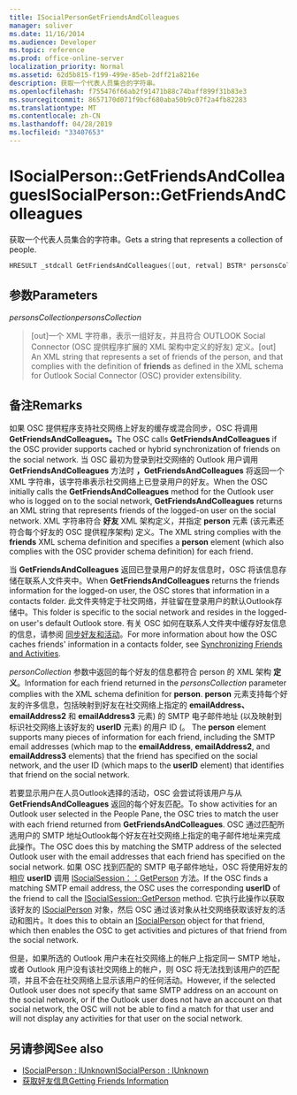 ```yaml
---
title: ISocialPersonGetFriendsAndColleagues
manager: soliver
ms.date: 11/16/2014
ms.audience: Developer
ms.topic: reference
ms.prod: office-online-server
localization_priority: Normal
ms.assetid: 62d5b815-f199-499e-85eb-2dff21a8216e
description: 获取一个代表人员集合的字符串。
ms.openlocfilehash: f755476f66ab2f91471b88c74baff899f31b83e3
ms.sourcegitcommit: 8657170d071f9bcf680aba50b9c07f2a4fb82283
ms.translationtype: MT
ms.contentlocale: zh-CN
ms.lasthandoff: 04/28/2019
ms.locfileid: "33407653"
---
```

# <a name="isocialpersongetfriendsandcolleagues"></a><span data-ttu-id="1e4ce-103">ISocialPerson::GetFriendsAndColleagues</span><span class="sxs-lookup"><span data-stu-id="1e4ce-103">ISocialPerson::GetFriendsAndColleagues</span></span>

<span data-ttu-id="1e4ce-104">获取一个代表人员集合的字符串。</span><span class="sxs-lookup"><span data-stu-id="1e4ce-104">Gets a string that represents a collection of people.</span></span>
  
```cpp
HRESULT _stdcall GetFriendsAndColleagues([out, retval] BSTR* personsCollection);
```

## <a name="parameters"></a><span data-ttu-id="1e4ce-105">参数</span><span class="sxs-lookup"><span data-stu-id="1e4ce-105">Parameters</span></span>

<span data-ttu-id="1e4ce-106">_personsCollection_</span><span class="sxs-lookup"><span data-stu-id="1e4ce-106">_personsCollection_</span></span>
  
> <span data-ttu-id="1e4ce-107">[out]一个 XML 字符串，表示一组好友，并且符合 OUTLOOK Social Connector  (OSC 提供程序扩展的 XML 架构中定义的好友) 定义。</span><span class="sxs-lookup"><span data-stu-id="1e4ce-107">[out] An XML string that represents a set of friends of the person, and that complies with the definition of **friends** as defined in the XML schema for Outlook Social Connector (OSC) provider extensibility.</span></span> 
    
## <a name="remarks"></a><span data-ttu-id="1e4ce-108">备注</span><span class="sxs-lookup"><span data-stu-id="1e4ce-108">Remarks</span></span>

<span data-ttu-id="1e4ce-109">如果 OSC 提供程序支持社交网络上好友的缓存或混合同步，OSC 将调用 **GetFriendsAndColleagues。**</span><span class="sxs-lookup"><span data-stu-id="1e4ce-109">The OSC calls **GetFriendsAndColleagues** if the OSC provider supports cached or hybrid synchronization of friends on the social network.</span></span> <span data-ttu-id="1e4ce-110">当 OSC 最初为登录到社交网络的 Outlook 用户调用 **GetFriendsAndColleagues** 方法时 **，GetFriendsAndColleagues** 将返回一个 XML 字符串，该字符串表示社交网络上已登录用户的好友。</span><span class="sxs-lookup"><span data-stu-id="1e4ce-110">When the OSC initially calls the **GetFriendsAndColleagues** method for the Outlook user who is logged on to the social network, **GetFriendsAndColleagues** returns an XML string that represents friends of the logged-on user on the social network.</span></span> <span data-ttu-id="1e4ce-111">XML 字符串符合 **好友** XML 架构定义，并指定 **person** 元素 (该元素还符合每个好友的 OSC 提供程序架构) 定义。</span><span class="sxs-lookup"><span data-stu-id="1e4ce-111">The XML string complies with the **friends** XML schema definition and specifies a **person** element (which also complies with the OSC provider schema definition) for each friend.</span></span> 
  
<span data-ttu-id="1e4ce-112">当 **GetFriendsAndColleagues** 返回已登录用户的好友信息时，OSC 将该信息存储在联系人文件夹中。</span><span class="sxs-lookup"><span data-stu-id="1e4ce-112">When **GetFriendsAndColleagues** returns the friends information for the logged-on user, the OSC stores that information in a contacts folder.</span></span> <span data-ttu-id="1e4ce-113">此文件夹特定于社交网络，并驻留在登录用户的默认Outlook存储中。</span><span class="sxs-lookup"><span data-stu-id="1e4ce-113">This folder is specific to the social network and resides in the logged-on user's default Outlook store.</span></span> <span data-ttu-id="1e4ce-114">有关 OSC 如何在联系人文件夹中缓存好友信息的信息，请参阅 [同步好友和活动](synchronizing-friends-and-activities.md)。</span><span class="sxs-lookup"><span data-stu-id="1e4ce-114">For more information about how the OSC caches friends' information in a contacts folder, see [Synchronizing Friends and Activities](synchronizing-friends-and-activities.md).</span></span>
  
<span data-ttu-id="1e4ce-115">_personCollection_ 参数中返回的每个好友的信息都符合 person 的 XML 架构 **定义**。</span><span class="sxs-lookup"><span data-stu-id="1e4ce-115">Information for each friend returned in the  _personsCollection_ parameter complies with the XML schema definition for **person**.</span></span> <span data-ttu-id="1e4ce-116">**person** 元素支持每个好友的许多信息，包括映射到好友在社交网络上指定的 **emailAddress、emailAddress2** 和 **emailAddress3** 元素) 的 SMTP 电子邮件地址 (以及映射到标识社交网络上该好友的 **userID** 元素) 的用户 ID (。 </span><span class="sxs-lookup"><span data-stu-id="1e4ce-116">The **person** element supports many pieces of information for each friend, including the SMTP email addresses (which map to the **emailAddress**, **emailAddress2**, and **emailAddress3** elements) that the friend has specified on the social network, and the user ID (which maps to the **userID** element) that identifies that friend on the social network.</span></span> 
  
<span data-ttu-id="1e4ce-117">若要显示用户在人员Outlook选择的活动，OSC 会尝试将该用户与从 **GetFriendsAndColleagues** 返回的每个好友匹配。</span><span class="sxs-lookup"><span data-stu-id="1e4ce-117">To show activities for an Outlook user selected in the People Pane, the OSC tries to match the user with each friend returned from **GetFriendsAndColleagues**.</span></span> <span data-ttu-id="1e4ce-118">OSC 通过匹配所选用户的 SMTP 地址Outlook每个好友在社交网络上指定的电子邮件地址来完成此操作。</span><span class="sxs-lookup"><span data-stu-id="1e4ce-118">The OSC does this by matching the SMTP address of the selected Outlook user with the email addresses that each friend has specified on the social network.</span></span> <span data-ttu-id="1e4ce-119">如果 OSC 找到匹配的 SMTP 电子邮件地址，OSC 将使用好友的相应 **userID** 调用 [ISocialSession：：GetPerson](isocialsession-getperson.md) 方法。</span><span class="sxs-lookup"><span data-stu-id="1e4ce-119">If the OSC finds a matching SMTP email address, the OSC uses the corresponding **userID** of the friend to call the [ISocialSession::GetPerson](isocialsession-getperson.md) method.</span></span> <span data-ttu-id="1e4ce-120">它执行此操作以获取该好友的 [ISocialPerson](isocialpersoniunknown.md) 对象，然后 OSC 通过该对象从社交网络获取该好友的活动和图片。</span><span class="sxs-lookup"><span data-stu-id="1e4ce-120">It does this to obtain an [ISocialPerson](isocialpersoniunknown.md) object for that friend, which then enables the OSC to get activities and pictures of that friend from the social network.</span></span> 
  
<span data-ttu-id="1e4ce-121">但是，如果所选的 Outlook 用户未在社交网络上的帐户上指定同一 SMTP 地址，或者 Outlook 用户没有该社交网络上的帐户，则 OSC 将无法找到该用户的匹配项，并且不会在社交网络上显示该用户的任何活动。</span><span class="sxs-lookup"><span data-stu-id="1e4ce-121">However, if the selected Outlook user does not specify that same SMTP address on an account on the social network, or if the Outlook user does not have an account on that social network, the OSC will not be able to find a match for that user and will not display any activities for that user on the social network.</span></span>
  
## <a name="see-also"></a><span data-ttu-id="1e4ce-122">另请参阅</span><span class="sxs-lookup"><span data-stu-id="1e4ce-122">See also</span></span>

- [<span data-ttu-id="1e4ce-123">ISocialPerson : IUnknown</span><span class="sxs-lookup"><span data-stu-id="1e4ce-123">ISocialPerson : IUnknown</span></span>](isocialpersoniunknown.md)
- [<span data-ttu-id="1e4ce-124">获取好友信息</span><span class="sxs-lookup"><span data-stu-id="1e4ce-124">Getting Friends Information</span></span>](getting-friends-information.md)

